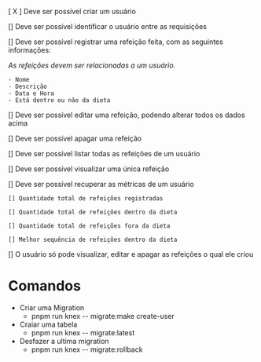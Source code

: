 [ X ] Deve ser possível criar um usuário

[] Deve ser possível identificar o usuário entre as requisições

[] Deve ser possível registrar uma refeição feita, com as seguintes informações:

  *As refeições devem ser relacionadas a um usuário.*

    - Nome
    - Descrição
    - Data e Hora
    - Está dentro ou não da dieta

[] Deve ser possível editar uma refeição, podendo alterar todos os dados acima

[] Deve ser possível apagar uma refeição

[] Deve ser possível listar todas as refeições de um usuário

[] Deve ser possível visualizar uma única refeição

[] Deve ser possível recuperar as métricas de um usuário
    
    [] Quantidade total de refeições registradas
    
    [] Quantidade total de refeições dentro da dieta
    
    [] Quantidade total de refeições fora da dieta
    
    [] Melhor sequência de refeições dentro da dieta

[] O usuário só pode visualizar, editar e apagar as refeições o qual ele criou

# Comandos 

 * Criar uma Migration
    - pnpm run knex -- migrate:make create-user
 * Craiar uma tabela
    - pnpm run knex -- migrate:latest
 * Desfazer a ultima migration
    - pnpm run knex -- migrate:rollback